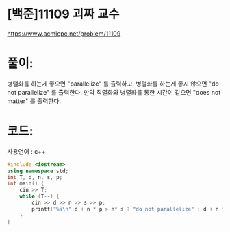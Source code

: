 # [백준]11109 괴짜 교수

https://www.acmicpc.net/problem/11109

# 풀이:

병렬화를 하는게 좋으면 "parallelize" 를 출력하고, 병렬화를 하는게 좋지 않으면 "do not parallelize" 를 출력한다. 만약 직렬화와 병렬화를 통한 시간이 같으면 "does not matter" 를 출력한다.



# **코드:** 

사용언어 : c++	
```c++
#include <iostream>
using namespace std;
int T, d, n, s, p;
int main() {
	cin >> T;
	while (T--) {
		cin >> d >> n >> s >> p;
		printf("%s\n",d + n * p > n* s ? "do not parallelize" : d + n * p < n * s ? "parallelize" : "does not matter");
	}
}
```

